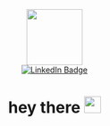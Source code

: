 <div id="header" align="center">
  <img src="https://media.giphy.com/media/M9gbBd9nbDrOTu1Mqx/giphy.gif" width="100"/>
  <div id="badges">
     <a href="https://www.linkedin.com/in/zbigniew-gawronski-145066205/">
      <img src="https://img.shields.io/badge/LinkedIn-blue?style=for-the-badge&logo=linkedin&logoColor=white" alt="LinkedIn Badge"/>
     </a>
  </div>
  <img src="https://komarev.com/ghpvc/?username=zgawronski&style=flat-square&color=blue" alt=""/>
  <h1>
    hey there
    <img src="https://media.giphy.com/media/hvRJCLFzcasrR4ia7z/giphy.gif" width="30px"/>
  </h1>
</div>
